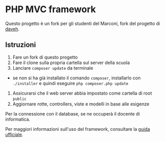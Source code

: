 # PHP MVC framework

Questo progetto è un fork per gli studenti del Marconi, fork del progetto di [daveh](https://github.com/daveh/php-mvc).

## Istruzioni
1. Fare un fork di questo progetto
1. Fare il clone sulla propria cartella sul server della scuola
1. Lanciare `composer update` da terminale
 - se non si ha già installato il comando `composer`, installarlo con `./installer` e quindi eseguire `php composer.php update`
1. Assicurarsi che il web server abbia impostato come cartella di root `public`
1. Aggiornare rotte, controllers, viste e modelli in base alle esigenze

Per la connessione con il database, se ne occuperà il docente di informatica.

Per maggiori informazioni sull'uso del framework, consultare la [guida ufficiale](https://github.com/daveh/php-mvc/blob/master/README.md).
